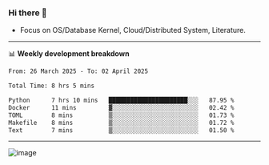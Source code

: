 ### Hi there 👋
<!-- * Daily Meditation via Leetcode/Competitive-Programming. -->
* Focus on OS/Database Kernel, Cloud/Distributed System, Literature.

-------

📊 **Weekly development breakdown**
<!--START_SECTION:waka-->

```txt
From: 26 March 2025 - To: 02 April 2025

Total Time: 8 hrs 5 mins

Python      7 hrs 10 mins   ██████████████████████░░░   87.95 %
Docker      11 mins         ▓░░░░░░░░░░░░░░░░░░░░░░░░   02.42 %
TOML        8 mins          ▒░░░░░░░░░░░░░░░░░░░░░░░░   01.73 %
Makefile    8 mins          ▒░░░░░░░░░░░░░░░░░░░░░░░░   01.72 %
Text        7 mins          ▒░░░░░░░░░░░░░░░░░░░░░░░░   01.50 %
```

<!--END_SECTION:waka-->

-------

<!-- [![Leetcode Stats](https://leetcard.jacoblin.cool/hzhang413?font=Fira+Mono)](https://leetcode.com/fxrc) -->
![image](./cyberpunk-ghost-in-the-shell.gif)
<!--![image](./gis-archive.png)-->
